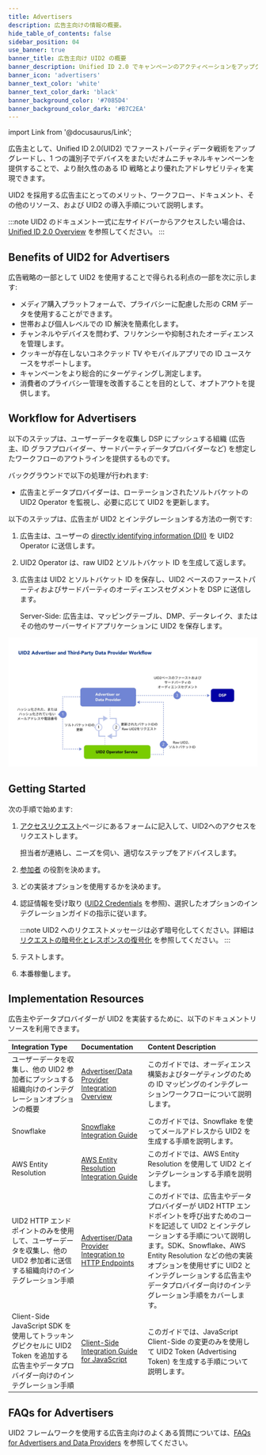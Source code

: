 ```yaml
---
title: Advertisers
description: 広告主向けの情報の概要。
hide_table_of_contents: false
sidebar_position: 04
use_banner: true
banner_title: 広告主向け UID2 の概要
banner_description: Unified ID 2.0 でキャンペーンのアクティベーションをアップグレードしましょう。
banner_icon: 'advertisers'
banner_text_color: 'white'
banner_text_color_dark: 'black'
banner_background_color: '#7085D4'
banner_background_color_dark: '#B7C2EA'
---
```


import Link from '@docusaurus/Link';

広告主として、Unified ID 2.0(UID2) でファーストパーティデータ戦術をアップグレードし、1 つの識別子でデバイスをまたいだオムニチャネルキャンペーンを提供することで、より耐久性のある ID 戦略とより優れたアドレサビリティを実現できます。

UID2 を採用する広告主にとってのメリット、ワークフロー、ドキュメント、その他のリソース、および UID2 の導入手順について説明します。

:::note
UID2 のドキュメント一式に左サイドバーからアクセスしたい場合は、[Unified ID 2.0 Overview](../intro.md) を参照してください。
:::

## Benefits of UID2 for Advertisers

広告戦略の一部として UID2 を使用することで得られる利点の一部を次に示します:
- メディア購入プラットフォームで、プライバシーに配慮した形の CRM データを使用することができます。
- 世帯および個人レベルでの ID 解決を簡素化します。
- チャンネルやデバイスを問わず、フリケンシーや抑制されたオーディエンスを管理します。
- クッキーが存在しないコネクテッド TV やモバイルアプリでの ID ユースケースをサポートします。
- キャンペーンをより総合的にターゲティングし測定します。
- 消費者のプライバシー管理を改善することを目的として、オプトアウトを提供します。

## Workflow for Advertisers

以下のステップは、ユーザーデータを収集し DSP にプッシュする組織 (広告主、ID グラフプロバイダー、サードパーティデータプロバイダーなど) を想定したワークフローのアウトラインを提供するものです。

バックグラウンドで以下の処理が行われます:
* 広告主とデータプロバイダーは、ローテーションされたソルトバケットの UID2 Operator を監視し、必要に応じて UID2 を更新します。

以下のステップは、広告主が UID2 とインテグレーションする方法の一例です:

1. 広告主は、ユーザーの [directly identifying information (DII)](../ref-info/glossary-uid.md#gl-dii) を UID2 Operator に送信します。
2. UID2 Operator は、raw UID2 とソルトバケット ID を生成して返します。
3. 広告主は UID2 とソルトバケット ID を保存し、UID2 ベースのファーストパーティおよびサードパーティのオーディエンスセグメントを DSP に送信します。

      Server-Side: 広告主は、マッピングテーブル、DMP、データレイク、またはその他のサーバーサイドアプリケーションに UID2 を保存します。

![Data Provider Workflow](images/UID2AdvertiserAndThirdPartyDataProviderWorkflow.jpg)

## Getting Started

次の手順で始めます:

1. [アクセスリクエスト](/request-access)ページにあるフォームに記入して、UID2へのアクセスをリクエストします。

   担当者が連絡し、ニーズを伺い、適切なステップをアドバイスします。
1. [参加者](participants-overview.md#uid2-external-participants) の役割を決めます。
1. どの実装オプションを使用するかを決めます。
1. 認証情報を受け取り ([UID2 Credentials](../getting-started/gs-credentials.md) を参照)、選択したオプションのインテグレーションガイドの指示に従います。

   :::note
   UID2 へのリクエストメッセージは必ず暗号化してください。詳細は [リクエストの暗号化とレスポンスの復号化](../getting-started/gs-encryption-decryption.md) を参照してください。
   :::
1. テストします。
1. 本番稼働します。

## Implementation Resources

広告主やデータプロバイダーが UID2 を実装するために、以下のドキュメントリソースを利用できます。

| Integration Type| Documentation | Content Description |
| :--- | :--- | :--- |
| ユーザーデータを収集し、他の UID2 参加者にプッシュする組織向けのインテグレーションオプションの概要 | [Advertiser/Data Provider Integration Overview](../guides/integration-advertiser-dataprovider-overview.md) | このガイドでは、オーディエンス構築およびターゲティングのための ID マッピングのインテグレーションワークフローについて説明します。 |
| Snowflake | [Snowflake Integration Guide](../guides/integration-snowflake.md) | このガイドでは、Snowflake を使ってメールアドレスから UID2 を生成する手順を説明します。 |
| AWS Entity Resolution | [AWS Entity Resolution Integration Guide](../guides/integration-aws-entity-resolution.md) | このガイドでは、AWS Entity Resolution を使用して UID2 とインテグレーションする手順を説明します。 |
| UID2 HTTP エンドポイントのみを使用して、ユーザーデータを収集し、他の UID2 参加者に送信する組織向けのインテグレーション手順 | [Advertiser/Data Provider Integration to HTTP Endpoints](../guides/integration-advertiser-dataprovider-endpoints.md) | このガイドでは、広告主やデータプロバイダーが UID2 HTTP エンドポイントを呼び出すためのコードを記述して UID2 とインテグレーションする手順について説明します。SDK、Snowflake、AWS Entity Resolution などの他の実装オプションを使用せずに UID2 とインテグレーションする広告主やデータプロバイダー向けのインテグレーション手順をカバーします。 |
| Client-Side JavaScript SDK を使用してトラッキングピクセルに UID2 Token を追加する広告主やデータプロバイダー向けのインテグレーション手順 | [Client-Side Integration Guide for JavaScript](../guides/integration-javascript-client-side.md) | このガイドでは、JavaScript Client-Side の変更のみを使用して UID2 Token (Advertising Token) を生成する手順について説明します。<!-- UID2_only: Not applicable for EUID --> |

## FAQs for Advertisers

UID2 フレームワークを使用する広告主向けのよくある質問については、[FAQs for Advertisers and Data Providers](../getting-started/gs-faqs.md#faqs-for-advertisers-and-data-providers) を参照してください。
